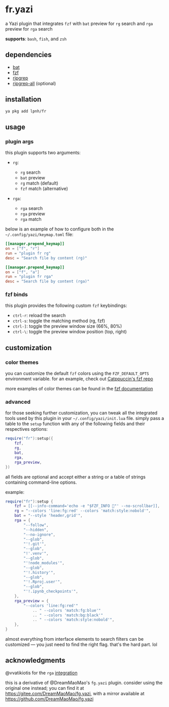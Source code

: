 # fr.yazi

a Yazi plugin that integrates `fzf` with `bat` preview for `rg` search and
`rga` preview for `rga` search

**supports**: `bash`, `fish`, and `zsh`

## dependencies

- [bat](https://github.com/sharkdp/bat)
- [fzf](https://junegunn.github.io/fzf/)
- [ripgrep](https://github.com/BurntSushi/ripgrep)
- [ripgrep-all](https://github.com/phiresky/ripgrep-all) (optional)

## installation

```sh
ya pkg add lpnh/fr
```

## usage

### plugin args

this plugin supports two arguments:

- `rg`:
   - `rg` search
   - `bat` preview
   - `rg` match (default)
   - `fzf` match (alternative)

- `rga`:
   - `rga` search
   - `rga` preview
   - `rga` match

below is an example of how to configure both in the
`~/.config/yazi/keymap.toml` file:

```toml
[[manager.prepend_keymap]]
on = ["f", "r"]
run = "plugin fr rg"
desc = "Search file by content (rg)"

[[manager.prepend_keymap]]
on = ["f", "a"]
run = "plugin fr rga"
desc = "Search file by content (rga)"
```

### fzf binds

this plugin provides the following custom `fzf` keybindings:

- `ctrl-r`: reload the search
- `ctrl-s`: toggle the matching method (rg, fzf)
- `ctrl-]`: toggle the preview window size (66%, 80%)
- `ctrl-\`: toggle the preview window position (top, right)

## customization

### color themes

you can customize the default `fzf` colors using the `FZF_DEFAULT_OPTS`
environment variable. for an example, check out [Catppuccin's fzf
repo](https://github.com/catppuccin/fzf?tab=readme-ov-file#usage)

more examples of color themes can be found in the [fzf
documentation](https://github.com/junegunn/fzf/blob/master/ADVANCED.md#color-themes)

### advanced

for those seeking further customization, you can tweak all the integrated tools
used by this plugin in your `~/.config/yazi/init.lua` file. simply pass a table
to the `setup` function with any of the following fields and their respectives
options:

```lua
require("fr"):setup({
    fzf,
    rg,
    bat,
    rga,
    rga_preview,
})
```

all fields are optional and accept either a string or a table of strings
containing command-line options.

example:

```lua
require("fr"):setup {
    fzf = [[--info-command='echo -e "$FZF_INFO 💛"' --no-scrollbar]],
    rg = "--colors 'line:fg:red' --colors 'match:style:nobold'",
    bat = "--style 'header,grid'",
    rga = {
        "--follow",
        "--hidden",
        "--no-ignore",
        "--glob",
        "'!.git'",
        "--glob",
        "!'.venv'",
        "--glob",
        "'!node_modules'",
        "--glob",
        "'!.history'",
        "--glob",
        "'!.Rproj.user'",
        "--glob",
        "'!.ipynb_checkpoints'",
    },
    rga_preview = {
        "--colors 'line:fg:red'"
            .. " --colors 'match:fg:blue'"
            .. " --colors 'match:bg:black'"
            .. " --colors 'match:style:nobold'",
    },
}
```

almost everything from interface elements to search filters can be customized —
you just need to find the right flag. that's the hard part. lol

## acknowledgments

@vvatikiotis for the `rga`
[integration](https://github.com/lpnh/fr.yazi/pull/1)

this is a derivative of @DreamMaoMao's `fg.yazi` plugin. consider using the
original one instead; you can find it at
<https://gitee.com/DreamMaoMao/fg.yazi>, with a mirror available at
<https://github.com/DreamMaoMao/fg.yazi>
